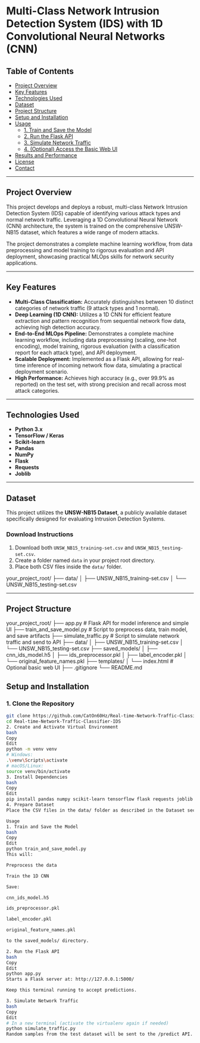 # Multi-Class Network Intrusion Detection System (IDS) with 1D Convolutional Neural Networks (CNN)

## Table of Contents

- [Project Overview](#project-overview)
- [Key Features](#key-features)
- [Technologies Used](#technologies-used)
- [Dataset](#dataset)
- [Project Structure](#project-structure)
- [Setup and Installation](#setup-and-installation)
- [Usage](#usage)
  - [1. Train and Save the Model](#1-train-and-save-the-model)
  - [2. Run the Flask API](#2-run-the-flask-api)
  - [3. Simulate Network Traffic](#3-simulate-network-traffic)
  - [4. (Optional) Access the Basic Web UI](#4-optional-access-the-basic-web-ui)
- [Results and Performance](#results-and-performance)
- [License](#license)
- [Contact](#contact)

---

## Project Overview

This project develops and deploys a robust, multi-class Network Intrusion Detection System (IDS) capable of identifying various attack types and normal network traffic. Leveraging a 1D Convolutional Neural Network (CNN) architecture, the system is trained on the comprehensive UNSW-NB15 dataset, which features a wide range of modern attacks.

The project demonstrates a complete machine learning workflow, from data preprocessing and model training to rigorous evaluation and API deployment, showcasing practical MLOps skills for network security applications.

---

## Key Features

- **Multi-Class Classification:** Accurately distinguishes between 10 distinct categories of network traffic (9 attack types and 1 normal).
- **Deep Learning (1D CNN):** Utilizes a 1D CNN for efficient feature extraction and pattern recognition from sequential network flow data, achieving high detection accuracy.
- **End-to-End MLOps Pipeline:** Demonstrates a complete machine learning workflow, including data preprocessing (scaling, one-hot encoding), model training, rigorous evaluation (with a classification report for each attack type), and API deployment.
- **Scalable Deployment:** Implemented as a Flask API, allowing for real-time inference of incoming network flow data, simulating a practical deployment scenario.
- **High Performance:** Achieves high accuracy (e.g., over 99.9% as reported) on the test set, with strong precision and recall across most attack categories.

---

## Technologies Used

- **Python 3.x**
- **TensorFlow / Keras**
- **Scikit-learn**
- **Pandas**
- **NumPy**
- **Flask**
- **Requests**
- **Joblib**

---

## Dataset

This project utilizes the **UNSW-NB15 Dataset**, a publicly available dataset specifically designed for evaluating Intrusion Detection Systems.

### Download Instructions

1. Download both `UNSW_NB15_training-set.csv` and `UNSW_NB15_testing-set.csv`.
2. Create a folder named `data` in your project root directory.
3. Place both CSV files inside the `data/` folder.

your_project_root/
├── data/
│ ├── UNSW_NB15_training-set.csv
│ └── UNSW_NB15_testing-set.csv

---

## Project Structure

your_project_root/
├── app.py # Flask API for model inference and simple UI
├── train_and_save_model.py # Script to preprocess data, train model, and save artifacts
├── simulate_traffic.py # Script to simulate network traffic and send to API
├── data/
│ ├── UNSW_NB15_training-set.csv
│ └── UNSW_NB15_testing-set.csv
├── saved_models/
│ ├── cnn_ids_model.h5
│ ├── ids_preprocessor.pkl
│ ├── label_encoder.pkl
│ └── original_feature_names.pkl
├── templates/
│ └── index.html # Optional basic web UI
├── .gitignore
└── README.md


## Setup and Installation

### 1. Clone the Repository

```bash
git clone https://github.com/CatOn60Hz/Real-time-Network-Traffic-Classifier-IDS.git
cd Real-time-Network-Traffic-Classifier-IDS
2. Create and Activate Virtual Environment
bash
Copy
Edit
python -m venv venv
# Windows:
.\venv\Scripts\activate
# macOS/Linux:
source venv/bin/activate
3. Install Dependencies
bash
Copy
Edit
pip install pandas numpy scikit-learn tensorflow flask requests joblib
4. Prepare Dataset
Place the CSV files in the data/ folder as described in the Dataset section.

Usage
1. Train and Save the Model
bash
Copy
Edit
python train_and_save_model.py
This will:

Preprocess the data

Train the 1D CNN

Save:

cnn_ids_model.h5

ids_preprocessor.pkl

label_encoder.pkl

original_feature_names.pkl

to the saved_models/ directory.

2. Run the Flask API
bash
Copy
Edit
python app.py
Starts a Flask server at: http://127.0.0.1:5000/

Keep this terminal running to accept predictions.

3. Simulate Network Traffic
bash
Copy
Edit
# In a new terminal (activate the virtualenv again if needed)
python simulate_traffic.py
Random samples from the test dataset will be sent to the /predict API.

